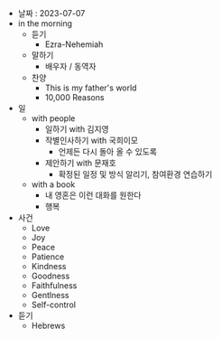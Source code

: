 - 날짜 : 2023-07-07
- in the morning
	- 듣기
		- Ezra-Nehemiah
	- 말하기
		-  배우자 / 동역자 
	- 찬양
		- This is my father's world
		- 10,000 Reasons
- 일
	- with people
		- 일하기 with 김지영
		- 작별인사하기 with 국희이모
			- 언제든 다시 돌아 올 수 있도록
		- 제안하기 with 문재호
			- 확정된 일정 및 방식 알리기, 참여환경 연습하기
	- with a book
		- 내 영혼은 이런 대화를 원한다
		- 행복
- 사건
	- Love
	- Joy
	- Peace
	- Patience
	- Kindness
	- Goodness
	- Faithfulness
	- Gentlness
	- Self-control
- 듣기
	- Hebrews 
